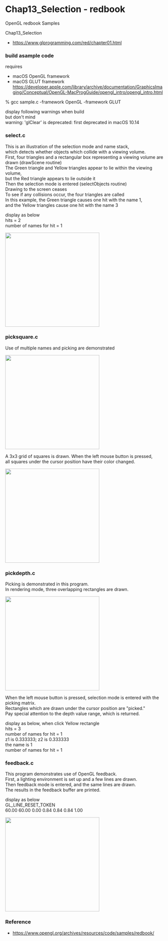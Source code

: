 Chap13_Selection - redbook
===============

OpenGL redbook Samples <br/>

Chap13_Selection <br/>
- https://www.glprogramming.com/red/chapter01.html

### build asample code 
requires  <br/>
- macOS  OpenGL framework <br/>
- macOS  GLUT framework <br/>
https://developer.apple.com/library/archive/documentation/GraphicsImaging/Conceptual/OpenGL-MacProgGuide/opengl_intro/opengl_intro.html <br/>

% gcc sample.c  -framework OpenGL  -framework GLUT <br/>

display following warnings when build <br/>
but don't mind <br/>
warning: 'glClear' is deprecated: first deprecated in macOS 10.14 <br/>

### select.c <br/>
This is an illustration of the selection mode and name stack,  <br/>
which detects whether objects which collide 
 with a viewing volume.   <br/>
First, four triangles and a rectangular box representing a viewing volume are drawn  (drawScene routine)  <br/>
The Green triangle and Yellow triangles appear to lie within the viewing volume,  <br/>
but  the Red triangle appears to lie outside it  <br/>
Then the  selection mode is entered (selectObjects routine)  <br/>
Drawing to the screen ceases  <br/>
 To see if any collisions  occur, the four triangles are called  <br/>
In this example,  the Green triangle causes one hit with the name 1, <br/>
and  the Yellow triangles cause one hit with the name 3  <br/>

display as below <br/>
hits = 2 <br/>
 number of names for hit = 1 <br/>

<image src="https://raw.githubusercontent.com/ohwada/MAC_OpenGL_redbook/master/Chap13_Selection/result/screenshot_select.png" width="300" /><br/>

### picksquare.c <br/>
Use of multiple names and picking are demonstrated <br/>

<image src="https://raw.githubusercontent.com/ohwada/MAC_OpenGL_redbook/master/Chap13_Selection/result/screenshot_picksquare.png" width="300" /><br/>

A 3x3 grid of squares is drawn.  When the left mouse button is pressed, <br/>
all squares under the cursor position  have their color changed. <br/>

<image src="https://raw.githubusercontent.com/ohwada/MAC_OpenGL_redbook/master/Chap13_Selection/result/screenshot_picksquare_mouse.png" width="300" /><br/>

### pickdepth.c <br/>
Picking is demonstrated in this program.   <br/>
In rendering mode, three overlapping rectangles are drawn.  <br/>

<image src="https://raw.githubusercontent.com/ohwada/MAC_OpenGL_redbook/master/Chap13_Selection/result/screenshot_pickdepth.png" width="300" /><br/>

When the left mouse button is pressed, selection mode is entered with the picking matrix.   <br/>
Rectangles which are drawn under the cursor position are "picked."   <br/>
Pay special attention to the depth  value range, which is returned. <br/>

display as below, when click Yellow rectangle <br/>
hits = 3 <br/>
 number of names for hit = 1 <br/>
  z1 is 0.333333; z2 is 0.333333 <br/>
   the name is 1  <br/>
 number of names for hit = 1 <br/>
 
### feedback.c <br/>
 This program demonstrates use of OpenGL feedback.   <br/>
First, a lighting environment is set up and a few lines are drawn. <br/>
Then feedback mode is entered, and the same lines are drawn.  <br/>
 The results in the feedback buffer are printed. <br/>

display as below <br/>
GL_LINE_RESET_TOKEN <br/>
  60.00 60.00 0.00 0.84 0.84 0.84 1.00 <br/>

<image src="https://raw.githubusercontent.com/ohwada/MAC_OpenGL_redbook/master/Chap13_Selection/result/screenshot_feedback.png" width="300" /><br/>


### Reference <br/>
- https://www.opengl.org/archives/resources/code/samples/redbook/

